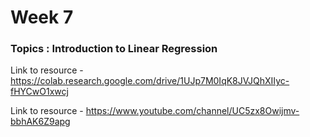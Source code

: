 # Week 7

### Topics : Introduction to Linear Regression

Link to resource - https://colab.research.google.com/drive/1UJp7M0IqK8JVJQhXIIyc-fHYCwO1xwcj

Link to resource - https://www.youtube.com/channel/UC5zx8Owijmv-bbhAK6Z9apg
